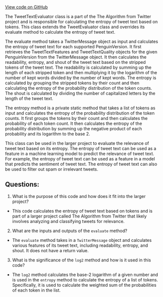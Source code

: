 [View code on GitHub](https://github.com/misbahsy/the-algorithm/src/java/com/twitter/search/common/relevance/classifiers/TweetTextEvaluator.java)

The TweetTextEvaluator class is a part of the The Algorithm from Twitter project and is responsible for calculating the entropy of tweet text based on tokens. This class extends the TweetEvaluator class and overrides its evaluate method to calculate the entropy of tweet text. 

The evaluate method takes a TwitterMessage object as input and calculates the entropy of tweet text for each supported PenguinVersion. It first retrieves the TweetTextFeatures and TweetTextQuality objects for the given PenguinVersion from the TwitterMessage object. It then calculates the readability, entropy, and shout of the tweet text based on the stripped tokens of the tweet text. The readability is calculated by summing up the length of each stripped token and then multiplying it by the logarithm of the number of kept words divided by the number of kept words. The entropy is calculated by grouping the stripped tokens by their count and then calculating the entropy of the probability distribution of the token counts. The shout is calculated by dividing the number of capitalized letters by the length of the tweet text.

The entropy method is a private static method that takes a list of tokens as input and calculates the entropy of the probability distribution of the token counts. It first groups the tokens by their count and then calculates the probability of each token count. It then calculates the entropy of the probability distribution by summing up the negative product of each probability and its logarithm to the base 2.

This class can be used in the larger project to evaluate the relevance of tweet text based on its entropy. The entropy of tweet text can be used as a feature in a machine learning model to predict the relevance of tweet text. For example, the entropy of tweet text can be used as a feature in a model that predicts the sentiment of tweet text. The entropy of tweet text can also be used to filter out spam or irrelevant tweets.
## Questions: 
 1. What is the purpose of this code and how does it fit into the larger project? 
- This code calculates the entropy of tweet text based on tokens and is part of a larger project called The Algorithm from Twitter that likely involves analyzing and classifying tweets for relevance.

2. What are the inputs and outputs of the `evaluate` method? 
- The `evaluate` method takes in a `TwitterMessage` object and calculates various features of its tweet text, including readability, entropy, and shout. It does not have a return value.

3. What is the significance of the `log2` method and how is it used in this code? 
- The `log2` method calculates the base-2 logarithm of a given number and is used in the `entropy` method to calculate the entropy of a list of tokens. Specifically, it is used to calculate the weighted sum of the probabilities of each token in the list.